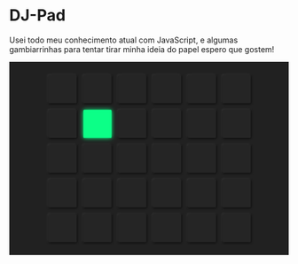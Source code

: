 # DJ-Pad
Usei todo meu conhecimento atual com JavaScript, e algumas gambiarrinhas para tentar tirar minha ideia do papel espero que gostem!

![Preview](https://github.com/LipzDev/DJ-Pad/blob/main/preview.png)
